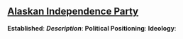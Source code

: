 ## [Alaskan Independence Party](https://en.wikipedia.org/wiki/Alaskan_Independence_Party)
 
**Established**:
***Description***: 
**Political Positioning**:
**Ideology**: